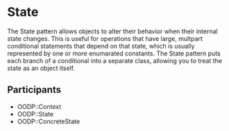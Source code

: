 State
=====
The State pattern allows objects to alter their behavior when their internal
state changes.  This is useful for operations that have large,
multpart conditional statements that depend on that state, which
is usually represented by one or more enumarated constants. The State
pattern puts each branch of a conditional into a separate class, allowing
you to treat the state as an object itself.

Participants
------------
* OODP::Context
* OODP::State
* OODP::ConcreteState
